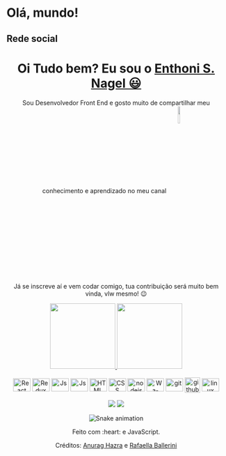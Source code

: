 # Olá, mundo!

## Rede social









<div>
  
  <h1 align="center">
    Oi Tudo bem? Eu sou o 
    <a href="https://www.linkedin.com/in/enthoni-s-nagel-818754288/">Enthoni S. Nagel 😃️</a>
  </h1>
  
  <p align="center">
    Sou Desenvolvedor Front End e gosto muito de compartilhar meu conhecimento e aprendizado no meu canal
    <a href="https://www.youtube.com/channel/UCViaNBT0SIeiVnZSEEtIfjw?sub_confirmation=1" target="_blank">
      <img
           width="10%" 
           align="center" 
           valign="middle" 
           src="https://img.shields.io/youtube/channel/subscribers/UCViaNBT0SIeiVnZSEEtIfjw?label=iCode&style=social" 
           target="_blank" 
      />
    </a>  
  </p>
  
  <p align="center">
    Já se inscreve aí e vem codar comigo, tua contribuição será muito bem vinda, vlw mesmo! 😉️
  </p>
  
</div>

<div align="center">
  <a href="https://github.com/duribeiro">
    <img height="150em" src="https://github-readme-stats.vercel.app/api?username=enthoniNagel&count_private=true&include_all_commits=true&show_icons=true&theme=dracula&hide_border=false&show_owner=true"/>
    <img height="150em" src="https://github-readme-stats.vercel.app/api/top-langs/?username=duribeiro&theme=dracula&hide_border=false&&layout=compact"/>
  </a>
</div>

<div align="center" valign="top"><br>
  <img align="center" alt="React" height="30" width="40" src="https://raw.githubusercontent.com/enthoniNagel/devicon/master/icons/react/react-original.svg">
  <img align="center" alt="Redux" height="30" width="40" src="https://raw.githubusercontent.com/enthoniNagel/devicon/master/icons/redux/redux-original.svg">
  <img align="center" alt="Js" height="30" width="40" src="https://raw.githubusercontent.com/enthoniNagel/devicon/master/icons/javascript/javascript-plain.svg">
  <img align="center" alt="Js" height="30" width="40" src="https://raw.githubusercontent.com/enthoniNagel/devicon/master/icons/typescript/typescript-plain.svg">
  <img align="center" alt="HTML" height="30" width="40" src="https://raw.githubusercontent.com/enthoniNagel/devicon/master/icons/html5/html5-original.svg">
  <img align="center" alt="CSS" height="30" width="40" src="https://raw.githubusercontent.com/enthoniNagel/devicon/master/icons/css3/css3-original.svg">
  <img align="center" alt="nodejs" height="30" width="40" src="https://cdn.worldvectorlogo.com/logos/nodejs-icon.svg">
  <img align="center" alt="Wa-Jest" height="30" width="40" src="https://cdn.jsdelivr.net/gh/enthoniNagel/devicon/icons/jest/jest-plain.svg">
  <img align="center" alt="git" height="30" width="40" src="https://raw.githubusercontent.com/enthoniNagel/devicon/master/icons/git/git-original.svg">
  <img align="center" alt="github" height="35" width="35" src="/assets/GitHub.png">
  <img align="center" alt="linux" height="30" width="40" src="https://raw.githubusercontent.com/enthoniNagel/devicon/master/icons/linux/linux-original.svg">
</div><br>

<div align="center">
  <a href="https://https://www.linkedin.com/in/enthoni-s-nagel-818754288/" target="_blank"><img src="https://img.shields.io/badge/-LinkedIn-%230077B5?style=for-the-badge&logo=linkedin&logoColor=white" target="_blank"></a> 
  <a href="mailto:enthoni.nagel.dev@gmail.com"><img src="https://img.shields.io/badge/-Gmail-%23333?style=for-the-badge&logo=gmail&logoColor=white" target="_blank"></a>
</div>

<div align="center">

  ![Snake animation](https://github.com/danielbped/danielbped/blob/output/github-contribution-grid-snake.svg)
  
</div>

<div align="center">
  <p>Feito com :heart: e JavaScript.</p>
  <p>Créditos: <a href="https://github.com/anuraghazra/github-readme-stats">Anurag Hazra</a> e <a href="https://github.com/rafaballerini">Rafaella Ballerini</a></p>
</div>
